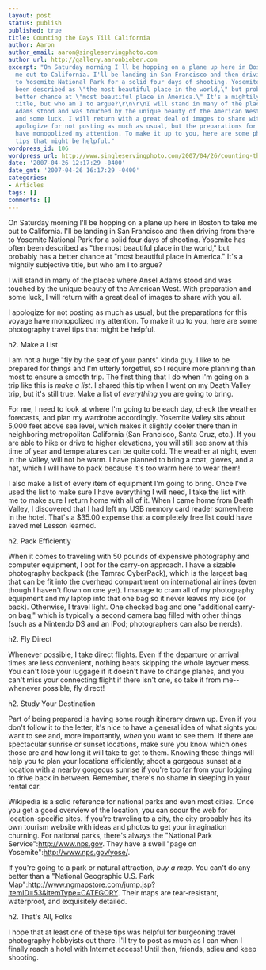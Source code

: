 ```yaml
---
layout: post
status: publish
published: true
title: Counting the Days Till California
author: Aaron
author_email: aaron@singleservingphoto.com
author_url: http://gallery.aaronbieber.com
excerpt: "On Saturday morning I'll be hopping on a plane up here in Boston to take
  me out to California. I'll be landing in San Francisco and then driving from there
  to Yosemite National Park for a solid four days of shooting. Yosemite has often
  been described as \"the most beautiful place in the world,\" but probably has a
  better chance at \"most beautiful place in America.\" It's a mightily subjective
  title, but who am I to argue?\r\n\r\nI will stand in many of the places where Ansel
  Adams stood and was touched by the unique beauty of the American West. With preparation
  and some luck, I will return with a great deal of images to share with you all.\r\n\r\nI
  apologize for not posting as much as usual, but the preparations for this voyage
  have monopolized my attention. To make it up to you, here are some photography travel
  tips that might be helpful."
wordpress_id: 106
wordpress_url: http://www.singleservingphoto.com/2007/04/26/counting-the-days-till-california/
date: '2007-04-26 12:17:29 -0400'
date_gmt: '2007-04-26 16:17:29 -0400'
categories:
- Articles
tags: []
comments: []
---
```

On Saturday morning I'll be hopping on a plane up here in Boston to take
me out to California. I'll be landing in San Francisco and then driving
from there to Yosemite National Park for a solid four days of shooting.
Yosemite has often been described as "the most beautiful place in the
world," but probably has a better chance at "most beautiful place in
America." It's a mightily subjective title, but who am I to argue?

I will stand in many of the places where Ansel Adams stood and was
touched by the unique beauty of the American West. With preparation and
some luck, I will return with a great deal of images to share with you
all.

I apologize for not posting as much as usual, but the preparations for
this voyage have monopolized my attention. To make it up to you, here
are some photography travel tips that might be helpful.<span
id="more"></span><span id="more-106"></span>

h2. Make a List

I am not a huge "fly by the seat of your pants" kinda guy. I like to be
prepared for things and I'm utterly forgetful, so I require more
planning than most to ensure a smooth trip. The first thing that I do
when I'm going on a trip like this is _make a list_. I shared this tip
when I went on my Death Valley trip, but it's still true. Make a list of
_everything_ you are going to bring.

For me, I need to look at where I'm going to be each day, check the
weather forecasts, and plan my wardrobe accordingly. Yosemite Valley
sits about 5,000 feet above sea level, which makes it slightly cooler
there than in neighboring metropolitan California (San Francisco, Santa
Cruz, etc.). If you are able to hike or drive to higher elevations, you
will still see snow at this time of year and temperatures can be quite
cold. The weather at night, even in the Valley, will not be warm. I have
planned to bring a coat, gloves, and a hat, which I will have to pack
because it's too warm here to wear them!

I also make a list of every item of equipment I'm going to bring. Once
I've used the list to make sure I have everything I will need, I take
the list with me to make sure I return home with all of it. When I came
home from Death Valley, I discovered that I had left my USB memory card
reader somewhere in the hotel. That's a \$35.00 expense that a
completely free list could have saved me! Lesson learned.

h2. Pack Efficiently

When it comes to traveling with 50 pounds of expensive photography and
computer equipment, I opt for the carry-on approach. I have a sizable
photography backpack (the Tamrac CyberPack), which is the largest bag
that can be fit into the overhead compartment on international airlines
(even though I haven't flown on one yet). I manage to cram all of my
photography equipment and my laptop into that one bag so it never leaves
my side (or back). Otherwise, I travel light. One checked bag and one
"additional carry-on bag," which is typically a second camera bag filled
with other things (such as a Nintendo DS and an iPod; photographers can
also be nerds).

h2. Fly Direct

Whenever possible, I take direct flights. Even if the departure or
arrival times are less convenient, nothing beats skipping the whole
layover mess. You can't lose your luggage if it doesn't have to change
planes, and you can't miss your connecting flight if there isn't one, so
take it from me--whenever possible, fly direct!

h2. Study Your Destination

Part of being prepared is having some rough itinerary drawn up. Even if
you don't follow it to the letter, it's nice to have a general idea of
what sights you want to see and, more importantly, *when* you want to
see them. If there are spectacular sunrise or sunset locations, make
sure you know which ones those are and how long it will take to get to
them. Knowing these things will help you to plan your locations
efficiently; shoot a gorgeous sunset at a location with a nearby
gorgeous sunrise if you're too far from your lodging to drive back in
between. Remember, there's no shame in sleeping in your rental car.

Wikipedia is a solid reference for national parks and even most cities.
Once you get a good overview of the location, you can scour the web for
location-specific sites. If you're traveling to a city, the city
probably has its own tourism website with ideas and photos to get your
imagination churning. For national parks, there's always the "National
Park Service":http://www.nps.gov. They have a swell "page on
Yosemite":http://www.nps.gov/yose/.

If you're going to a park or natural attraction, *buy a map*. You
can't do any better than a "National Geographic U.S. Park
Map":http://www.ngmapstore.com/jump.jsp?itemID=53&itemType=CATEGORY.
Their maps are tear-resistant, waterproof, and exquisitely detailed.

h2. That's All, Folks

I hope that at least one of these tips was helpful for burgeoning travel
photography hobbyists out there. I'll try to post as much as I can when
I finally reach a hotel with Internet access! Until then, friends, adieu
and keep shooting.
